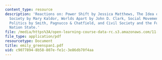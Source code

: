 ```yaml
---
content_type: resource
description: 'Reactions on: Power Shift by Jessica Matthews, The Idea of Global Civil
  Society by Mary Kaldor, Worlds Apart by John D. Clark, Social Movements and World
  Politics by Smith, Pagnucco & Chatfield, and Civil Society and the Future of the
  Nation State.'
file: /media/https%3A/open-learning-course-data-rc.s3.amazonaws.com/11-363-civil-society-and-the-environment-spring-2005/c90778948b58807efe1c3e86db70f4aa_emily_greenspan1.pdf
file_type: application/pdf
resourcetype: Document
title: emily_greenspan1.pdf
uid: c9077894-8b58-807e-fe1c-3e86db70f4aa
---
```

